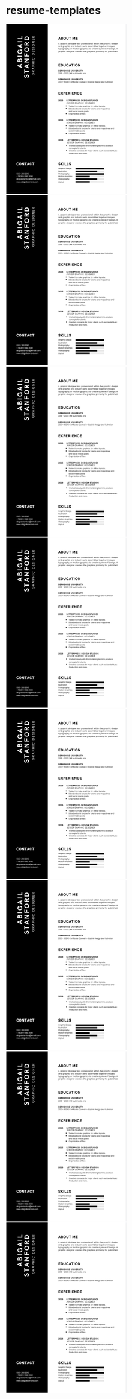 # resume-templates

<p float="left">
  <img src="https://github.com/Julia-talbi/resume-templates/blob/main/images/Screen%20Shot%202021-01-08%20at%2020.45.58.JPG?raw=true" width="320" />
  <img src="https://github.com/Julia-talbi/resume-templates/blob/main/images/Screen%20Shot%202021-01-08%20at%2020.45.58.JPG?raw=true" width="320" />
  <img src="https://github.com/Julia-talbi/resume-templates/blob/main/images/Screen%20Shot%202021-01-08%20at%2020.45.58.JPG?raw=true" width="320" />
  <img src="https://github.com/Julia-talbi/resume-templates/blob/main/images/Screen%20Shot%202021-01-08%20at%2020.45.58.JPG?raw=true" width="320" />
  <img src="https://github.com/Julia-talbi/resume-templates/blob/main/images/Screen%20Shot%202021-01-08%20at%2020.45.58.JPG?raw=true" width="320" />
  <img src="https://github.com/Julia-talbi/resume-templates/blob/main/images/Screen%20Shot%202021-01-08%20at%2020.45.58.JPG?raw=true" width="320" />
  <img src="https://github.com/Julia-talbi/resume-templates/blob/main/images/Screen%20Shot%202021-01-08%20at%2020.45.58.JPG?raw=true" width="320" />
  <img src="https://github.com/Julia-talbi/resume-templates/blob/main/images/Screen%20Shot%202021-01-08%20at%2020.45.58.JPG?raw=true" width="320" />
</p>
